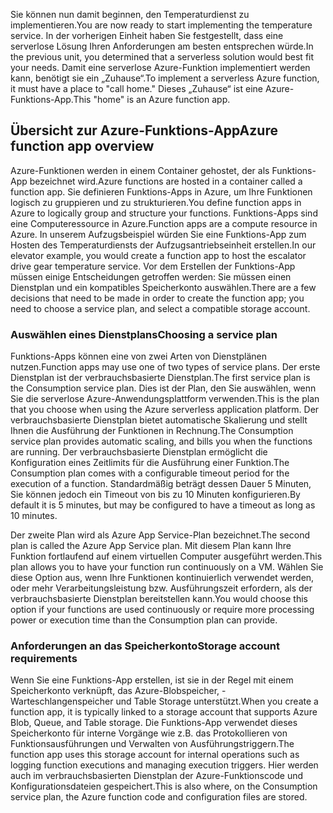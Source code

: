 <span data-ttu-id="7569a-101">Sie können nun damit beginnen, den Temperaturdienst zu implementieren.</span><span class="sxs-lookup"><span data-stu-id="7569a-101">You are now ready to start implementing the temperature service.</span></span> <span data-ttu-id="7569a-102">In der vorherigen Einheit haben Sie festgestellt, dass eine serverlose Lösung Ihren Anforderungen am besten entsprechen würde.</span><span class="sxs-lookup"><span data-stu-id="7569a-102">In the previous unit, you determined that a serverless solution would best fit your needs.</span></span> <span data-ttu-id="7569a-103">Damit eine serverlose Azure-Funktion implementiert werden kann, benötigt sie ein „Zuhause“.</span><span class="sxs-lookup"><span data-stu-id="7569a-103">To implement a serverless Azure function, it must have a place to "call home."</span></span> <span data-ttu-id="7569a-104">Dieses „Zuhause“ ist eine Azure-Funktions-App.</span><span class="sxs-lookup"><span data-stu-id="7569a-104">This "home" is an Azure function app.</span></span>

## <a name="azure-function-app-overview"></a><span data-ttu-id="7569a-105">Übersicht zur Azure-Funktions-App</span><span class="sxs-lookup"><span data-stu-id="7569a-105">Azure function app overview</span></span>
<span data-ttu-id="7569a-106">Azure-Funktionen werden in einem Container gehostet, der als Funktions-App bezeichnet wird.</span><span class="sxs-lookup"><span data-stu-id="7569a-106">Azure functions are hosted in a container called a function app.</span></span> <span data-ttu-id="7569a-107">Sie definieren Funktions-Apps in Azure, um Ihre Funktionen logisch zu gruppieren und zu strukturieren.</span><span class="sxs-lookup"><span data-stu-id="7569a-107">You define function apps in Azure to logically group and structure your functions.</span></span> <span data-ttu-id="7569a-108">Funktions-Apps sind eine Computeressource in Azure.</span><span class="sxs-lookup"><span data-stu-id="7569a-108">Function apps are a compute resource in Azure.</span></span> <span data-ttu-id="7569a-109">In unserem Aufzugsbeispiel würden Sie eine Funktions-App zum Hosten des Temperaturdiensts der Aufzugsantriebseinheit erstellen.</span><span class="sxs-lookup"><span data-stu-id="7569a-109">In our elevator example, you would create a function app to host the escalator drive gear temperature service.</span></span> <span data-ttu-id="7569a-110">Vor dem Erstellen der Funktions-App müssen einige Entscheidungen getroffen werden: Sie müssen einen Dienstplan und ein kompatibles Speicherkonto auswählen.</span><span class="sxs-lookup"><span data-stu-id="7569a-110">There are a few decisions that need to be made in order to create the function app; you need to choose a service plan, and select a compatible storage account.</span></span>

### <a name="choosing-a-service-plan"></a><span data-ttu-id="7569a-111">Auswählen eines Dienstplans</span><span class="sxs-lookup"><span data-stu-id="7569a-111">Choosing a service plan</span></span>
<span data-ttu-id="7569a-112">Funktions-Apps können eine von zwei Arten von Dienstplänen nutzen.</span><span class="sxs-lookup"><span data-stu-id="7569a-112">Function apps may use one of two types of service plans.</span></span> <span data-ttu-id="7569a-113">Der erste Dienstplan ist der verbrauchsbasierte Dienstplan.</span><span class="sxs-lookup"><span data-stu-id="7569a-113">The first service plan is the Consumption service plan.</span></span> <span data-ttu-id="7569a-114">Dies ist der Plan, den Sie auswählen, wenn Sie die serverlose Azure-Anwendungsplattform verwenden.</span><span class="sxs-lookup"><span data-stu-id="7569a-114">This is the plan that you choose when using the Azure serverless application platform.</span></span> <span data-ttu-id="7569a-115">Der verbrauchsbasierte Dienstplan bietet automatische Skalierung und stellt Ihnen die Ausführung der Funktionen in Rechnung.</span><span class="sxs-lookup"><span data-stu-id="7569a-115">The Consumption service plan provides automatic scaling, and bills you when the functions are running.</span></span> <span data-ttu-id="7569a-116">Der verbrauchsbasierte Dienstplan ermöglicht die Konfiguration eines Zeitlimits für die Ausführung einer Funktion.</span><span class="sxs-lookup"><span data-stu-id="7569a-116">The Consumption plan comes with a configurable timeout period for the execution of a function.</span></span> <span data-ttu-id="7569a-117">Standardmäßig beträgt dessen Dauer 5 Minuten, Sie können jedoch ein Timeout von bis zu 10 Minuten konfigurieren.</span><span class="sxs-lookup"><span data-stu-id="7569a-117">By default it is 5 minutes, but may be configured to have a timeout as long as 10 minutes.</span></span> 

<span data-ttu-id="7569a-118">Der zweite Plan wird als Azure App Service-Plan bezeichnet.</span><span class="sxs-lookup"><span data-stu-id="7569a-118">The second plan is called the Azure App Service plan.</span></span> <span data-ttu-id="7569a-119">Mit diesem Plan kann Ihre Funktion fortlaufend auf einem virtuellen Computer ausgeführt werden.</span><span class="sxs-lookup"><span data-stu-id="7569a-119">This plan allows you to have your function run continuously on a VM.</span></span> <span data-ttu-id="7569a-120">Wählen Sie diese Option aus, wenn Ihre Funktionen kontinuierlich verwendet werden, oder mehr Verarbeitungsleistung bzw. Ausführungszeit erfordern, als der verbrauchsbasierte Dienstplan bereitstellen kann.</span><span class="sxs-lookup"><span data-stu-id="7569a-120">You would choose this option if your functions are used continuously or require more processing power or execution time than the Consumption plan can provide.</span></span> 

### <a name="storage-account-requirements"></a><span data-ttu-id="7569a-121">Anforderungen an das Speicherkonto</span><span class="sxs-lookup"><span data-stu-id="7569a-121">Storage account requirements</span></span>
<span data-ttu-id="7569a-122">Wenn Sie eine Funktions-App erstellen, ist sie in der Regel mit einem Speicherkonto verknüpft, das Azure-Blobspeicher, -Warteschlangenspeicher und Table Storage unterstützt.</span><span class="sxs-lookup"><span data-stu-id="7569a-122">When you create a function app, it is typically linked to a storage account that supports Azure Blob, Queue, and Table storage.</span></span> <span data-ttu-id="7569a-123">Die Funktions-App verwendet dieses Speicherkonto für interne Vorgänge wie z.B. das Protokollieren von Funktionsausführungen und Verwalten von Ausführungstriggern.</span><span class="sxs-lookup"><span data-stu-id="7569a-123">The function app uses this storage account for internal operations such as logging function executions and managing execution triggers.</span></span> <span data-ttu-id="7569a-124">Hier werden auch im verbrauchsbasierten Dienstplan der Azure-Funktionscode und Konfigurationsdateien gespeichert.</span><span class="sxs-lookup"><span data-stu-id="7569a-124">This is also where, on the Consumption service plan, the Azure function code and configuration files are stored.</span></span> 
